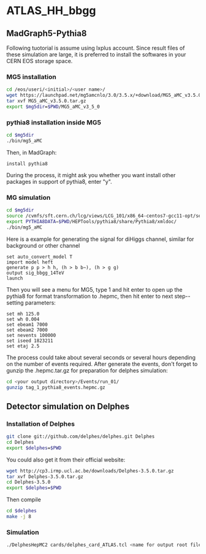 # ATLAS_HH_bbgg
## MadGraph5-Pythia8
Following tuotorial is assume using lxplus account. Since result files of these simulation are large, it is preferred to install the softwares in your CERN EOS storage space.
### MG5 installation
```bash
cd /eos/useri/<initial>/<user name>/
wget https://launchpad.net/mg5amcnlo/3.0/3.5.x/+download/MG5_aMC_v3.5.0.tar.gz
tar xvf MG5_aMC_v3.5.0.tar.gz
export $mg5dir=$PWD/MG5_aMC_v3_5_0 
```
### pythia8 installation inside MG5
```bash
cd $mg5dir 
./bin/mg5_aMC
```
Then, in MadGraph:
```MG5
install pythia8
```
During the process, it might ask you whether you want install other packages in support of pythia8, enter "y".

### MG simulation
```bash
cd $mg5dir
source /cvmfs/sft.cern.ch/lcg/views/LCG_101/x86_64-centos7-gcc11-opt/setup.sh 
export PYTHIA8DATA=$PWD/HEPTools/pythia8/share/Pythia8/xmldoc/
./bin/mg5_aMC
```
Here is a example for generating the signal for diHiggs channel, similar for background or other channel
```MG5
set auto_convert_model T
import model heft
generate p p > h h, (h > b b~), (h > g g)
output sig_bbgg_14TeV
launch
```
Then you will see a menu for MG5, type 1 and hit enter to open up the pythia8 for format transformation to .hepmc, then hit enter to next step--setting parameters:
```MG5
set mh 125.0
set wh 0.004
set ebeam1 7000
set ebeam2 7000
set nevents 100000
set iseed 1823211
set etaj 2.5
```
The process could take about several seconds or several hours depending on the number of events required. After generate the events, don't forget to gunzip the .hepmc.tar.gz for preparation for delphes simulation:
```bash
cd <your output directory>/Events/run_01/
gunzip tag_1_pythia8_events.hepmc.gz
```
## Detector simulation on Delphes
### Installation of Delphes
```bash
git clone git://github.com/delphes/delphes.git Delphes
cd Delphes
export $delphes=$PWD
```
You could also get it from their official website:
```bash
wget http://cp3.irmp.ucl.ac.be/downloads/Delphes-3.5.0.tar.gz
tar xvf Delphes-3.5.0.tar.gz 
cd Delphes-3.5.0
export $delphes=$PWD
```
Then compile
```bash
cd $delphes
make -j 8
```
### Simulation
```bash
./DelphesHepMC2 cards/delphes_card_ATLAS.tcl <name for output root file>.root $mg5dir/<your output directory>/Events/run_01/tag_1_pythia8_events.hepmc
```



